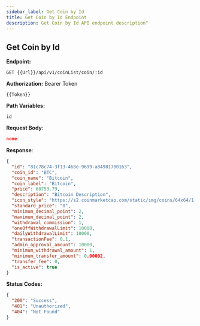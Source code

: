 ```yaml
---
sidebar_label: Get Coin by Id
title: Get Coin by Id Endpoint
description: Get Coin by Id API endpoint description"
---
```


## Get Coin by Id

**Endpoint:**

```
GET {{Url}}/api/v1/coinList/coin/:id
```

**Authorization:** Bearer Token

```
{{Token}}
```

**Path Variables:**

```
id
```

**Request Body**:

```json
none
```

**Response**:

```json
{
  "id": "81c78c74-3f13-468e-9699-a84981700163",
  "coin_id": "BTC",
  "coin_name": "Bitcoin",
  "coin_label": "Bitcoin",
  "price": 68753.79,
  "description": "Bitcoin Description",
  "icon_style": "https://s2.coinmarketcap.com/static/img/coins/64x64/1.png",
  "standard_price": "0",
  "minimum_decimal_point": 2,
  "maximum_decimal_point": 2,
  "withdrawal_commission": 1,
  "oneOffWithdrawalLimit": 10000,
  "dailyWithdrawalLimit": 10000,
  "transactionFee": 0.1,
  "admin_approval_amount": 10000,
  "minimum_withdrawal_amount": 1,
  "minimum_transfer_amount": 0.00002,
  "transfer_fee": 0,
  "is_active": true
}
```

**Status Codes:**

```json
{
  "200": "Success",
  "401": "Unauthorized",
  "404": "Not Found"
}
```
